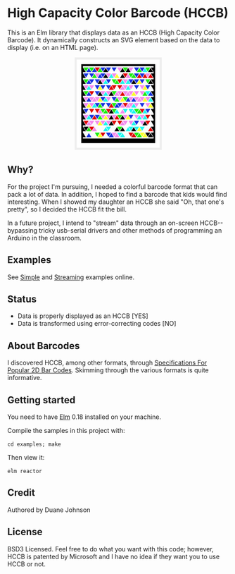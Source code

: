 # High Capacity Color Barcode (HCCB)

This is an Elm library that displays data as an HCCB (High Capacity Color Barcode). It dynamically constructs an SVG element based on the data to display (i.e. on an HTML page).

<div align="center"><img src="https://github.com/canadaduane/elm-hccb/raw/master/docs/hccb-sample.png" width="198" height="210"></div>

## Why?

For the project I'm pursuing, I needed a colorful barcode format that can pack a lot of data. In addition, I hoped to find a barcode that kids would find interesting. When I showed my daughter an HCCB she said "Oh, that one's pretty", so I decided the HCCB fit the bill.

In a future project, I intend to "stream" data through an on-screen HCCB--bypassing tricky usb-serial drivers and other methods of programming an Arduino in the classroom.

## Examples

See [Simple](https://canadaduane.github.io/elm-hccb/examples/simple/index.html) and [Streaming](https://canadaduane.github.io/elm-hccb/examples/streaming/index.html) examples online.

## Status

- Data is properly displayed as an HCCB [YES]
- Data is transformed using error-correcting codes [NO]

## About Barcodes

I discovered HCCB, among other formats, through [Specifications For Popular 2D Bar Codes](http://www.adams1.com/stack.html). Skimming through the various formats is quite informative.

## Getting started

You need to have [Elm](http://elm-lang.org/) 0.18 installed on your machine.

Compile the samples in this project with:

    cd examples; make

Then view it:

    elm reactor

## Credit

Authored by Duane Johnson

## License

BSD3 Licensed. Feel free to do what you want with this code; however, HCCB is patented by Microsoft and I have no idea if they want you to use HCCB or not.

